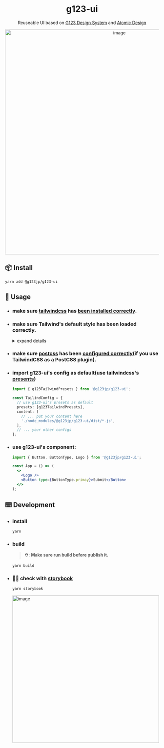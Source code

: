 <h1 align="center"> g123-ui </h1>
<div align="center">

Reuseable UI based on [G123 Design System](https://www.figma.com/file/jbFjQ7abHxF8WybpmMBiGn/G123-Design-system) and [Atomic Design](https://atomicdesign.bradfrost.com/)

  <img width="733" alt="image" src="https://github.com/G123-jp/g123-ui/assets/1228449/df2128bd-dbad-48f3-9354-676c906a8bb4">

</div>

## 📦 Install

```bash
yarn add @g123jp/g123-ui
```

## 🔨 Usage

- ### make sure [tailwindcss](https://tailwindcss.com/) has [been installed correctly](https://tailwindcss.com/docs/installation).

- ### make sure Tailwind's default style has been loaded correctly.

  <details><summary>expand details</summary>
  <p>

  ```css
  # in your root css
  @tailwind base;
  @tailwind components;
  @tailwind utilities;
  ```

  </p>
  </details>

- ### make sure [postcss](https://postcss.org/) has been [configured correctly](https://tailwindcss.com/docs/installation/using-postcss)(if you use TailwindCSS as a PostCSS plugin).

- ### import g123-ui's config as default(use tailwindcss's [presents](https://tailwindcss.com/docs/presets))

  ```typescript
  import { g123TailwindPresets } from '@g123jp/g123-ui';

  const TailindConfig = {
    // use g123-ui's presets as default
    presets: [g123TailwindPresets],
    content: [
      // ... put your content here
      './node_modules/@g123jp/g123-ui/dist/*.js',
    ],
    // ... your other configs
  };
  ```

- ### use g123-ui's component:

  ```jsx
  import { Button, ButtonType, Logo } from '@g123jp/g123-ui';

  const App = () => (
    <>
      <Logo />
      <Button type={ButtonType.primay}>Submit</Button>
    </>
  );
  ```

## ⌨️ Development

- ### install

  ```bash
  yarn
  ```

- ### build

  > ⛑: **Make sure run build before publish it.**

  ```bash
  yarn build
  ```

- ### 🤹🏼 check with [storybook](https://storybook.js.org/)
  ```bash
  yarn storybook
  ```
  <img width="480" alt="image" src="https://github.com/G123-jp/g123-ui/assets/1228449/ce44fb3a-5403-4f64-b27e-e332841ac85b">

